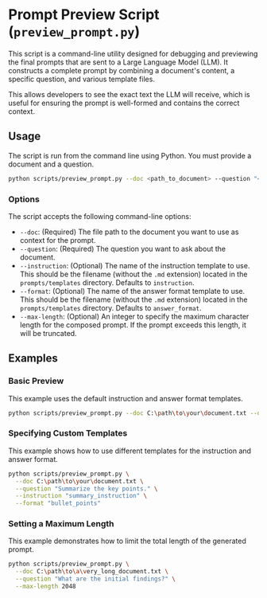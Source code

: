 # Prompt Preview Script (`preview_prompt.py`)

This script is a command-line utility designed for debugging and previewing the final prompts that are sent to a Large Language Model (LLM). It constructs a complete prompt by combining a document's content, a specific question, and various template files.

This allows developers to see the exact text the LLM will receive, which is useful for ensuring the prompt is well-formed and contains the correct context.

## Usage

The script is run from the command line using Python. You must provide a document and a question.

```bash
python scripts/preview_prompt.py --doc <path_to_document> --question "<your_question>"
```

### Options

The script accepts the following command-line options:

- `--doc`: (Required) The file path to the document you want to use as context for the prompt.
- `--question`: (Required) The question you want to ask about the document.
- `--instruction`: (Optional) The name of the instruction template to use. This should be the filename (without the `.md` extension) located in the `prompts/templates` directory. Defaults to `instruction`.
- `--format`: (Optional) The name of the answer format template to use. This should be the filename (without the `.md` extension) located in the `prompts/templates` directory. Defaults to `answer_format`.
- `--max-length`: (Optional) An integer to specify the maximum character length for the composed prompt. If the prompt exceeds this length, it will be truncated.

## Examples

### Basic Preview

This example uses the default instruction and answer format templates.

```bash
python scripts/preview_prompt.py --doc C:\path\to\your\document.txt --question "What is the main idea of this document?"
```

### Specifying Custom Templates

This example shows how to use different templates for the instruction and answer format.

```bash
python scripts/preview_prompt.py \
  --doc C:\path\to\your\document.txt \
  --question "Summarize the key points." \
  --instruction "summary_instruction" \
  --format "bullet_points"
```

### Setting a Maximum Length

This example demonstrates how to limit the total length of the generated prompt.

```bash
python scripts/preview_prompt.py \
  --doc C:\path\to\a\very_long_document.txt \
  --question "What are the initial findings?" \
  --max-length 2048
```
